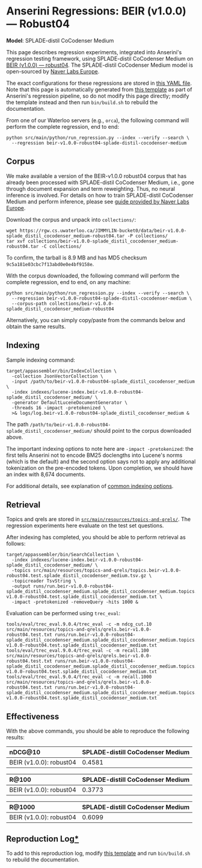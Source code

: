 # Anserini Regressions: BEIR (v1.0.0) &mdash; Robust04

**Model**: SPLADE-distil CoCodenser Medium

This page describes regression experiments, integrated into Anserini's regression testing framework, using SPLADE-distil CoCodenser Medium on [BEIR (v1.0.0) &mdash; robust04](http://beir.ai/).
The SPLADE-distil CoCodenser Medium model is open-sourced by [Naver Labs Europe](https://europe.naverlabs.com/research/machine-learning-and-optimization/splade-models).

The exact configurations for these regressions are stored in [this YAML file](../src/main/resources/regression/beir-v1.0.0-robust04-splade-distil-cocodenser-medium.yaml).
Note that this page is automatically generated from [this template](../src/main/resources/docgen/templates/beir-v1.0.0-robust04-splade-distil-cocodenser-medium.template) as part of Anserini's regression pipeline, so do not modify this page directly; modify the template instead and then run `bin/build.sh` to rebuild the documentation.

From one of our Waterloo servers (e.g., `orca`), the following command will perform the complete regression, end to end:

```
python src/main/python/run_regression.py --index --verify --search \
  --regression beir-v1.0.0-robust04-splade-distil-cocodenser-medium
```

## Corpus

We make available a version of the BEIR-v1.0.0 robust04 corpus that has already been processed with SPLADE-distil CoCodenser Medium, i.e., gone through document expansion and term reweighting.
Thus, no neural inference is involved.
For details on how to train SPLADE-distil CoCodenser Medium and perform inference, please see [guide provided by Naver Labs Europe](https://github.com/naver/splade/tree/main/anserini_evaluation).

Download the corpus and unpack into `collections/`:

```
wget https://rgw.cs.uwaterloo.ca/JIMMYLIN-bucket0/data/beir-v1.0.0-splade_distil_cocodenser_medium-robust04.tar -P collections/
tar xvf collections/beir-v1.0.0-splade_distil_cocodenser_medium-robust04.tar -C collections/
```

To confirm, the tarball is 8.9 MB and has MD5 checksum `9c5a181e03cbc7f13abd0e0e4bf9158e`.

With the corpus downloaded, the following command will perform the complete regression, end to end, on any machine:

```
python src/main/python/run_regression.py --index --verify --search \
  --regression beir-v1.0.0-robust04-splade-distil-cocodenser-medium \
  --corpus-path collections/beir-v1.0.0-splade_distil_cocodenser_medium-robust04
```

Alternatively, you can simply copy/paste from the commands below and obtain the same results.

## Indexing

Sample indexing command:

```
target/appassembler/bin/IndexCollection \
  -collection JsonVectorCollection \
  -input /path/to/beir-v1.0.0-robust04-splade_distil_cocodenser_medium \
  -index indexes/lucene-index.beir-v1.0.0-robust04-splade_distil_cocodenser_medium/ \
  -generator DefaultLuceneDocumentGenerator \
  -threads 16 -impact -pretokenized \
  >& logs/log.beir-v1.0.0-robust04-splade_distil_cocodenser_medium &
```

The path `/path/to/beir-v1.0.0-robust04-splade_distil_cocodenser_medium/` should point to the corpus downloaded above.

The important indexing options to note here are `-impact -pretokenized`: the first tells Anserini not to encode BM25 doclengths into Lucene's norms (which is the default) and the second option says not to apply any additional tokenization on the pre-encoded tokens.
Upon completion, we should have an index with 8,674 documents.

For additional details, see explanation of [common indexing options](common-indexing-options.md).

## Retrieval

Topics and qrels are stored in [`src/main/resources/topics-and-qrels/`](../src/main/resources/topics-and-qrels/).
The regression experiments here evaluate on the test set questions.

After indexing has completed, you should be able to perform retrieval as follows:

```
target/appassembler/bin/SearchCollection \
  -index indexes/lucene-index.beir-v1.0.0-robust04-splade_distil_cocodenser_medium/ \
  -topics src/main/resources/topics-and-qrels/topics.beir-v1.0.0-robust04.test.splade_distil_cocodenser_medium.tsv.gz \
  -topicreader TsvString \
  -output runs/run.beir-v1.0.0-robust04-splade_distil_cocodenser_medium.splade_distil_cocodenser_medium.topics.beir-v1.0.0-robust04.test.splade_distil_cocodenser_medium.txt \
  -impact -pretokenized -removeQuery -hits 1000 &
```

Evaluation can be performed using `trec_eval`:

```
tools/eval/trec_eval.9.0.4/trec_eval -c -m ndcg_cut.10 src/main/resources/topics-and-qrels/qrels.beir-v1.0.0-robust04.test.txt runs/run.beir-v1.0.0-robust04-splade_distil_cocodenser_medium.splade_distil_cocodenser_medium.topics.beir-v1.0.0-robust04.test.splade_distil_cocodenser_medium.txt
tools/eval/trec_eval.9.0.4/trec_eval -c -m recall.100 src/main/resources/topics-and-qrels/qrels.beir-v1.0.0-robust04.test.txt runs/run.beir-v1.0.0-robust04-splade_distil_cocodenser_medium.splade_distil_cocodenser_medium.topics.beir-v1.0.0-robust04.test.splade_distil_cocodenser_medium.txt
tools/eval/trec_eval.9.0.4/trec_eval -c -m recall.1000 src/main/resources/topics-and-qrels/qrels.beir-v1.0.0-robust04.test.txt runs/run.beir-v1.0.0-robust04-splade_distil_cocodenser_medium.splade_distil_cocodenser_medium.topics.beir-v1.0.0-robust04.test.splade_distil_cocodenser_medium.txt
```

## Effectiveness

With the above commands, you should be able to reproduce the following results:

| nDCG@10                                                                                                      | SPLADE-distill CoCodenser Medium|
|:-------------------------------------------------------------------------------------------------------------|-----------|
| BEIR (v1.0.0): robust04                                                                                      | 0.4581    |


| R@100                                                                                                        | SPLADE-distill CoCodenser Medium|
|:-------------------------------------------------------------------------------------------------------------|-----------|
| BEIR (v1.0.0): robust04                                                                                      | 0.3773    |


| R@1000                                                                                                       | SPLADE-distill CoCodenser Medium|
|:-------------------------------------------------------------------------------------------------------------|-----------|
| BEIR (v1.0.0): robust04                                                                                      | 0.6099    |


## Reproduction Log[*](reproducibility.md)

To add to this reproduction log, modify [this template](../src/main/resources/docgen/templates/beir-v1.0.0-robust04-splade-distil-cocodenser-medium.template) and run `bin/build.sh` to rebuild the documentation.
